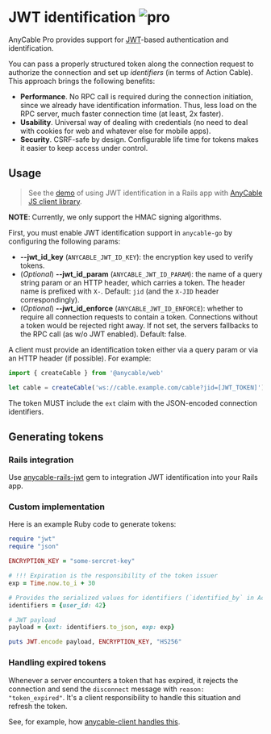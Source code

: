 # JWT identification <img class='pro-badge' src='https://docs.anycable.io/assets/pro.svg' alt='pro' />

AnyCable Pro provides support for [JWT][jwt]-based authentication and identification.

You can pass a properly structured token along the connection request to authorize the connection and set up _identifiers_ (in terms of Action Cable). This approach brings the following benefits:

- **Performance**. No RPC call is required during the connection initiation, since we already have identification information. Thus, less load on the RPC server, much faster connection time (at least, 2x faster).
- **Usability**. Universal way of dealing with credentials (no need to deal with cookies for web and whatever else for mobile apps).
- **Security**. CSRF-safe by design. Configurable life time for tokens makes it easier to keep access under control.

## Usage

> See the [demo](https://github.com/anycable/anycable_rails_demo/pull/23) of using JWT identification in a Rails app with [AnyCable JS client library][anycable-client].

**NOTE**: Currently, we only support the HMAC signing algorithms.

First, you must enable JWT identification support in `anycable-go` by configuring the following params:

- **--jwt_id_key** (`ANYCABLE_JWT_ID_KEY`): the encryption key used to verify tokens.
- (_Optional_) **--jwt_id_param** (`ANYCABLE_JWT_ID_PARAM`): the name of a query string param or an HTTP header, which carries a token. The header name is prefixed with `X-`. Default: `jid` (and the `X-JID` header correspondingly).
- (_Optional_) **--jwt_id_enforce** (`ANYCABLE_JWT_ID_ENFORCE`): whether to require all connection requests to contain a token. Connections without a token would be rejected right away. If not set, the servers fallbacks to the RPC call (as w/o JWT enabled). Default: false.

A client must provide an identification token either via a query param or via an HTTP header (if possible). For example:

```js
import { createCable } from '@anycable/web'

let cable = createCable('ws://cable.example.com/cable?jid=[JWT_TOKEN]')
```

The token MUST include the `ext` claim with the JSON-encoded connection identifiers.

## Generating tokens

### Rails integration

Use [anycable-rails-jwt][] gem to integration JWT identification into your Rails app.

### Custom implementation

Here is an example Ruby code to generate tokens:

```ruby
require "jwt"
require "json"

ENCRYPTION_KEY = "some-sercret-key"

# !!! Expiration is the responsibility of the token issuer
exp = Time.now.to_i + 30

# Provides the serialized values for identifiers (`identified_by` in Action Cable)
identifiers = {user_id: 42}

# JWT payload
payload = {ext: identifiers.to_json, exp: exp}

puts JWT.encode payload, ENCRYPTION_KEY, "HS256"
```

### Handling expired tokens

Whenever a server encounters a token that has expired, it rejects the connection and send the `disconnect` message with `reason: "token_expired"`. It's a client responsibility to handle this situation and refresh the token.

See, for example, how [anycable-client handles this](https://github.com/anycable/anycable-client#refreshing-authentication-tokens).

[jwt]: https://jwt.io
[anycable-rails-jwt]: https://github.com/anycable/anycable-rails-jwt
[anycable-client]: https://github.com/anycable/anycable-client
